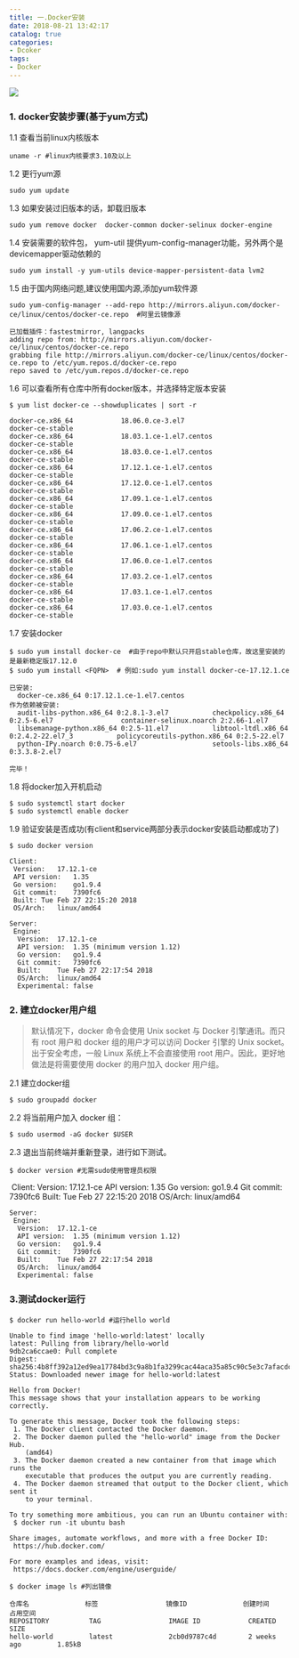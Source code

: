 ```yaml
---
title: 一.Docker安装
date: 2018-08-21 13:42:17
catalog: true
categories:
- Dcoker
tags:
- Docker
---
```


![](https://gitee.com/qianjiangtao/my-image/raw/master/blog/2018-11-1-13-54.jpg)

<!--more-->

###  1. docker安装步骤(基于yum方式)



1.1 查看当前linux内核版本

    uname -r #linux内核要求3.10及以上

1.2 更行yum源

    sudo yum update 
1.3 如果安装过旧版本的话，卸载旧版本

    sudo yum remove docker  docker-common docker-selinux docker-engine

1.4  安装需要的软件包， yum-util 提供yum-config-manager功能，另外两个是devicemapper驱动依赖的 

    sudo yum install -y yum-utils device-mapper-persistent-data lvm2 

1.5 由于国内网络问题,建议使用国内源,添加yum软件源

 ```shell
sudo yum-config-manager --add-repo http://mirrors.aliyun.com/docker-ce/linux/centos/docker-ce.repo  #阿里云镜像源
 ```

    已加载插件：fastestmirror, langpacks
    adding repo from: http://mirrors.aliyun.com/docker-ce/linux/centos/docker-ce.repo
    grabbing file http://mirrors.aliyun.com/docker-ce/linux/centos/docker-ce.repo to /etc/yum.repos.d/docker-ce.repo
    repo saved to /etc/yum.repos.d/docker-ce.repo

1.6 可以查看所有仓库中所有docker版本，并选择特定版本安装

```shell
$ yum list docker-ce --showduplicates | sort -r
```

    docker-ce.x86_64            18.06.0.ce-3.el7                    docker-ce-stable
    docker-ce.x86_64            18.03.1.ce-1.el7.centos             docker-ce-stable
    docker-ce.x86_64            18.03.0.ce-1.el7.centos             docker-ce-stable
    docker-ce.x86_64            17.12.1.ce-1.el7.centos             docker-ce-stable
    docker-ce.x86_64            17.12.0.ce-1.el7.centos             docker-ce-stable
    docker-ce.x86_64            17.09.1.ce-1.el7.centos             docker-ce-stable
    docker-ce.x86_64            17.09.0.ce-1.el7.centos             docker-ce-stable
    docker-ce.x86_64            17.06.2.ce-1.el7.centos             docker-ce-stable
    docker-ce.x86_64            17.06.1.ce-1.el7.centos             docker-ce-stable
    docker-ce.x86_64            17.06.0.ce-1.el7.centos             docker-ce-stable
    docker-ce.x86_64            17.03.2.ce-1.el7.centos             docker-ce-stable
    docker-ce.x86_64            17.03.1.ce-1.el7.centos             docker-ce-stable
    docker-ce.x86_64            17.03.0.ce-1.el7.centos             docker-ce-stable

1.7 安装docker
```shell
$ sudo yum install docker-ce  #由于repo中默认只开启stable仓库，故这里安装的是最新稳定版17.12.0
$ sudo yum install <FQPN>  # 例如:sudo yum install docker-ce-17.12.1.ce
```

    已安装:
      docker-ce.x86_64 0:17.12.1.ce-1.el7.centos                                                                                                            
    作为依赖被安装:
      audit-libs-python.x86_64 0:2.8.1-3.el7           checkpolicy.x86_64 0:2.5-6.el7                 container-selinux.noarch 2:2.66-1.el7               
      libsemanage-python.x86_64 0:2.5-11.el7           libtool-ltdl.x86_64 0:2.4.2-22.el7_3           policycoreutils-python.x86_64 0:2.5-22.el7          
      python-IPy.noarch 0:0.75-6.el7                   setools-libs.x86_64 0:3.3.8-2.el7             
    
    完毕！
1.8 将docker加入开机启动

    $ sudo systemctl start docker
    $ sudo systemctl enable docker

1.9 验证安装是否成功(有client和service两部分表示docker安装启动都成功了) 
```shell
$ sudo docker version
```

    Client:
     Version:	17.12.1-ce
     API version:	1.35
     Go version:	go1.9.4
     Git commit:	7390fc6
     Built:	Tue Feb 27 22:15:20 2018
     OS/Arch:	linux/amd64
    
    Server:
     Engine:
      Version:	17.12.1-ce
      API version:	1.35 (minimum version 1.12)
      Go version:	go1.9.4
      Git commit:	7390fc6
      Built:	Tue Feb 27 22:17:54 2018
      OS/Arch:	linux/amd64
      Experimental:	false

### 2. 建立docker用户组

>默认情况下，docker 命令会使用 Unix socket 与 Docker 引擎通讯。而只有 root 用户和 docker 组的用户才可以访问 Docker 引擎的 Unix socket。出于安全考虑，一般 Linux 系统上不会直接使用 root 用户。因此，更好地做法是将需要使用 docker 的用户加入 docker 用户组。 

2.1 建立docker组

    $ sudo groupadd docker

2.2 将当前用户加入 docker 组：

    $ sudo usermod -aG docker $USER

2.3 退出当前终端并重新登录，进行如下测试。

```shell
$ docker version #无需sudo使用管理员权限
```

​     Client:
     Version:	17.12.1-ce
     API version:	1.35
     Go version:	go1.9.4
     Git commit:	7390fc6
     Built:	Tue Feb 27 22:15:20 2018
     OS/Arch:	linux/amd64
    

    Server:
     Engine:
      Version:	17.12.1-ce
      API version:	1.35 (minimum version 1.12)
      Go version:	go1.9.4
      Git commit:	7390fc6
      Built:	Tue Feb 27 22:17:54 2018
      OS/Arch:	linux/amd64
      Experimental:	false

### 3.测试docker运行

```shell
$ docker run hello-world #运行hello world
```

    Unable to find image 'hello-world:latest' locally
    latest: Pulling from library/hello-world
    9db2ca6ccae0: Pull complete 
    Digest: sha256:4b8ff392a12ed9ea17784bd3c9a8b1fa3299cac44aca35a85c90c5e3c7afacdc
    Status: Downloaded newer image for hello-world:latest
    
    Hello from Docker!
    This message shows that your installation appears to be working correctly.
    
    To generate this message, Docker took the following steps:
     1. The Docker client contacted the Docker daemon.
     2. The Docker daemon pulled the "hello-world" image from the Docker Hub.
        (amd64)
     3. The Docker daemon created a new container from that image which runs the
        executable that produces the output you are currently reading.
     4. The Docker daemon streamed that output to the Docker client, which sent it
        to your terminal.
    
    To try something more ambitious, you can run an Ubuntu container with:
     $ docker run -it ubuntu bash
    
    Share images, automate workflows, and more with a free Docker ID:
     https://hub.docker.com/
    
    For more examples and ideas, visit:
     https://docs.docker.com/engine/userguide/

```shell
$ docker image ls #列出镜像
```
    仓库名              标签                 镜像ID              创建时间            占用空间
    REPOSITORY          TAG                 IMAGE ID            CREATED             SIZE
    hello-world         latest              2cb0d9787c4d        2 weeks ago         1.85kB